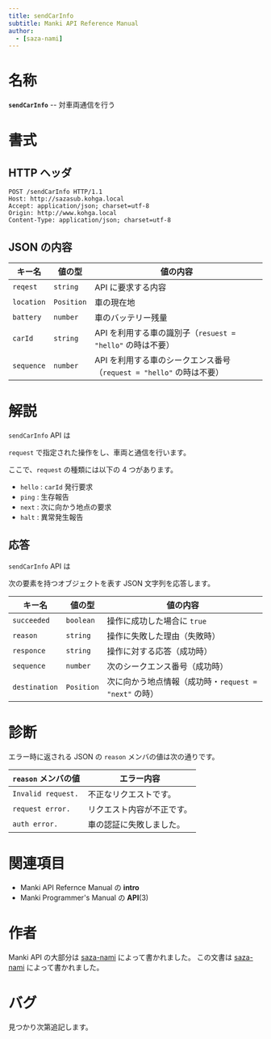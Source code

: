```yaml
---
title: sendCarInfo
subtitle: Manki API Reference Manual
author:
  - [saza-nami]
---
```


# 名称

**`sendCarInfo`** -- 対車両通信を行う

# 書式

## HTTP ヘッダ

```http
POST /sendCarInfo HTTP/1.1
Host: http://sazasub.kohga.local
Accept: application/json; charset=utf-8
Origin: http://www.kohga.local
Content-Type: application/json; charset=utf-8
```

## JSON の内容

| キー名     | 値の型     | 値の内容                                                             |
| ---------- | ---------- | -------------------------------------------------------------------- |
| `reqest`   | `string`   | API に要求する内容                                                   |
| `location` | `Position` | 車の現在地                                                           |
| `battery`  | `number`   | 車のバッテリー残量                                                   |
| `carId`    | `string`   | API を利用する車の識別子（`resuest = "hello"` の時は不要）           |
| `sequence` | `number`   | API を利用する車のシークエンス番号（`request = "hello"` の時は不要） |

# 解説

`sendCarInfo` API は

`request` で指定された操作をし、車両と通信を行います。

ここで、`request` の種類には以下の 4 つがあります。

- `hello` : `carId` 発行要求
- `ping` : 生存報告
- `next` : 次に向かう地点の要求
- `halt` : 異常発生報告

## 応答

`sendCarInfo` API は

次の要素を持つオブジェクトを表す JSON 文字列を応答します。

| キー名        | 値の型     | 値の内容                                              |
| ------------- | ---------- | ----------------------------------------------------- |
| `succeeded`   | `boolean`  | 操作に成功した場合に `true`                           |
| `reason`      | `string`   | 操作に失敗した理由（失敗時）                          |
| `responce`    | `string`   | 操作に対する応答（成功時）                            |
| `sequence`    | `number`   | 次のシークエンス番号（成功時）                        |
| `destination` | `Position` | 次に向かう地点情報（成功時・`request = "next"` の時） |

# 診断

エラー時に返される JSON の `reason` メンバの値は次の通りです。

| `reason` メンバの値 | エラー内容                 |
| ------------------- | -------------------------- |
| `Invalid request.`  | 不正なリクエストです。     |
| `request error.`    | リクエスト内容が不正です。 |
| `auth error.`       | 車の認証に失敗しました。   |

# 関連項目

- Manki API Refernce Manual の **intro**
- Manki Programmer's Manual の **API**(3)

# 作者

Manki API の大部分は [saza-nami][saza-nami] によって書かれました。
この文書は [saza-nami][saza-nami] によって書かれました。

# バグ

見つかり次第追記します。

[saza-nami]: https://github.com/saza-nami
[takatomo0424]: https://github.com/Takatomo0424
[kusaremkn]: https://github.com/KusaReMKN
